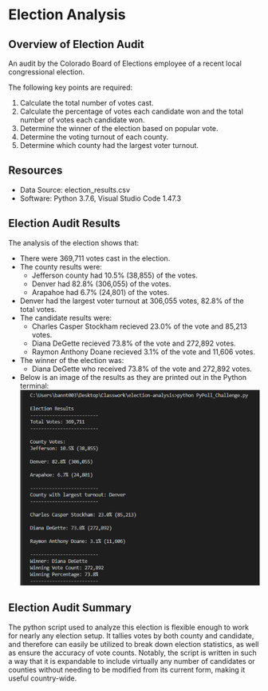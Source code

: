 # Election Analysis

## Overview of Election Audit
An audit by the Colorado Board of Elections employee of a recent local congressional election.

The following key points are required:
1. Calculate the total number of votes cast.
2. Calculate the percentage of votes each candidate won and the total number of votes each candidate won.
3. Determine the winner of the election based on popular vote.
4. Determine the voting turnout of each county.
5. Determine which county had the largest voter turnout.

## Resources
- Data Source: election_results.csv
- Software: Python 3.7.6, Visual Studio Code 1.47.3

## Election Audit Results
The analysis of the election shows that:
- There were 369,711 votes cast in the election.
- The county results were:
	- Jefferson county had 10.5% (38,855) of the votes.
	- Denver had 82.8% (306,055) of the votes.
	- Arapahoe had 6.7% (24,801) of the votes.
- Denver had the largest voter turnout at 306,055 votes, 82.8% of the total votes.
- The candidate results were:
	- Charles Casper Stockham recieved 23.0% of the vote and 85,213 votes.
	- Diana DeGette recieved 73.8% of the vote and 272,892 votes.
	- Raymon Anthony Doane recieved 3.1% of the vote and 11,606 votes.
- The winner of the election was:
	- Diana DeGette who received 73.8% of the vote and 272,892 votes.
- Below is an image of the results as they are printed out in the Python terminal:
![Election Results](https://github.com/timbannock/election-analysis/blob/master/analysis/election-results.PNG)

## Election Audit Summary
The python script used to analyze this election is flexible enough to work for nearly any election setup. It tallies votes by both county and candidate, and therefore can easily be utilized to break down election statistics, as well as ensure the accuracy of vote counts. Notably, the script is written in such a way that it is expandable to include virtually any number of candidates or counties without needing to be modified from its current form, making it useful country-wide.

